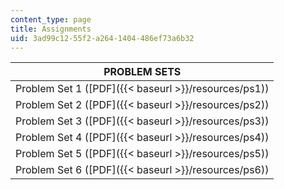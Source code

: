 ```yaml
---
content_type: page
title: Assignments
uid: 3ad99c12-55f2-a264-1404-486ef73a6b32
---
```


| PROBLEM SETS |
| --- |
| Problem Set 1 ([PDF]({{< baseurl >}}/resources/ps1)) |
| Problem Set 2 ([PDF]({{< baseurl >}}/resources/ps2)) |
| Problem Set 3 ([PDF]({{< baseurl >}}/resources/ps3)) |
| Problem Set 4 ([PDF]({{< baseurl >}}/resources/ps4)) |
| Problem Set 5 ([PDF]({{< baseurl >}}/resources/ps5)) |
| Problem Set 6 ([PDF]({{< baseurl >}}/resources/ps6))